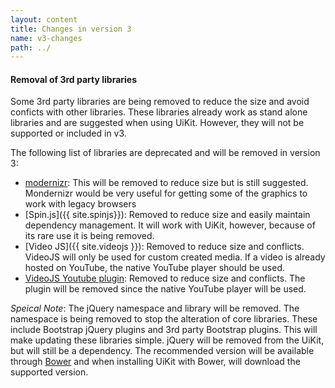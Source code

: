 ```yaml
---
layout: content
title: Changes in version 3
name: v3-changes
path: ../
---
```


#### Removal of 3rd party libraries

Some 3rd party libraries are being removed to reduce the size and avoid conficts with other libraries. These libraries already work as stand alone libraries and are suggested when using UiKit. However, they will not be supported or included in v3.

The following list of libraries are deprecated and will be removed in version 3:

* [modernizr](http://modernizr.com/): This will be removed to reduce size but is still suggested. Mondernizr would be very useful for getting some of the graphics to work with legacy browsers
* [Spin.js]({{ site.spinjs}}): Removed to reduce size and easily maintain dependency management. It will work with UiKit, however, because of its rare use it is being removed.
* [Video JS]({{ site.videojs }}): Removed to reduce size and conflicts. VideoJS will only be used for custom created media. If a video is already hosted on YouTube, the native YouTube player should be used.
* [VideoJS Youtube plugin](https://github.com/eXon/videojs-youtube): Removed to reduce size and conflicts. The plugin will be removed since the native YouTube player will be used.


*Speical Note*: The jQuery namespace and library will be removed. The namespace is being removed to stop the alteration of core libraries. These include Bootstrap jQuery plugins and 3rd party Bootstrap plugins. This will make updating these libraries simple.
jQuery will be removed from the UiKit, but will still be a dependency. The recommended version will be available through [Bower](http://bower.io/) and when installing UiKit with Bower, will download the supported version.